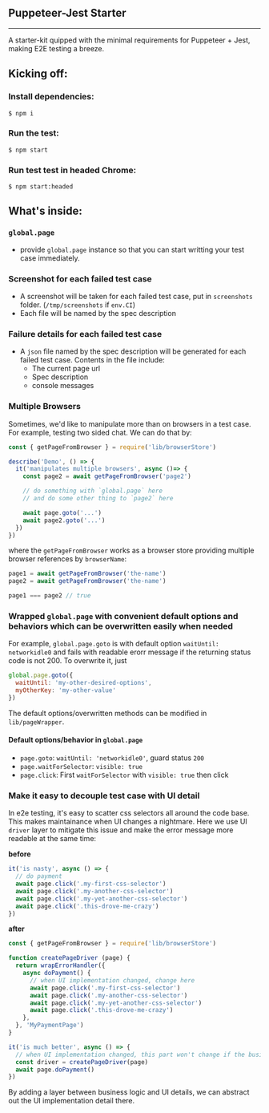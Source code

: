 ## Puppeteer-Jest Starter
-------

A starter-kit quipped with the minimal requirements for Puppeteer + Jest, making E2E testing a breeze.

## Kicking off:

### Install dependencies:

`$ npm i`

### Run the test:

`$ npm start`

### Run test test in headed Chrome:

`$ npm start:headed`

## What's inside:

### `global.page`

- provide `global.page` instance so that you can start writting your test case immediately.

### Screenshot for each failed test case

- A screenshot will be taken for each failed test case, put in `screenshots` folder. (`/tmp/screenshots` if `env.CI`)
- Each file will be named by the spec description

### Failure details for each failed test case

- A `json` file named by the spec description will be generated for each failed test case. Contents in the file include:
  * The current page url
  * Spec description
  * console messages

### Multiple Browsers

Sometimes, we'd like to manipulate more than on browsers in a test case. For example, testing two sided chat.
We can do that by:

```javascript
const { getPageFromBrowser } = require('lib/browserStore')

describe('Demo', () => {
  it('manipulates multiple browsers', async ()=> {
    const page2 = await getPageFromBrowser('page2')

    // do something with `global.page` here
    // and do some other thing to `page2` here

    await page.goto('...')
    await page2.goto('...')
  })
})
```

where the `getPageFromBrowser` works as a browser store providing multiple browser references by `browserName`:

```javascript
page1 = await getPageFromBrowser('the-name')
page2 = await getPageFromBrowser('the-name')

page1 === page2 // true
```

### Wrapped `global.page` with convenient default options and behaviors which can be overwritten easily when needed

For example, `global.page.goto` is with default option `waitUntil: networkidle0` and fails with readable erorr message if the returning status code is not 200.
To overwrite it, just

```javascript
global.page.goto({
  waitUntil: 'my-other-desired-options',
  myOtherKey: 'my-other-value'
})
```

The default options/overwritten methods can be modified in `lib/pageWrapper`.

#### Default options/behavior in `global.page`

- `page.goto`: `waitUntil: 'networkidle0'`, guard status `200`
- `page.waitForSelector`: `visible: true`
- `page.click`: First `waitForSelector` with `visible: true` then click

### Make it easy to decouple test case with UI detail

In e2e testing, it's easy to scatter css selectors all around the code base. This makes maintainance when UI changes a nightmare.
Here we use UI `driver` layer to mitigate this issue and make the error message more readable at the same time:

**before**

```javascript
it('is nasty', async () => {
  // do payment
  await page.click('.my-first-css-selector')
  await page.click('.my-another-css-selector')
  await page.click('.my-yet-another-css-selector')
  await page.click('.this-drove-me-crazy')
})
```

**after**

```javascript
const { getPageFromBrowser } = require('lib/browserStore')

function createPageDriver (page) {
  return wrapErrorHandler({
    async doPayment() {
      // when UI implementation changed, change here
      await page.click('.my-first-css-selector')
      await page.click('.my-another-css-selector')
      await page.click('.my-yet-another-css-selector')
      await page.click('.this-drove-me-crazy')
    },
  }, 'MyPaymentPage')
}

it('is much better', async () => {
  // when UI implementation changed, this part won't change if the business logic remains the same
  const driver = createPageDriver(page)
  await page.doPayment()
})
```

By adding a layer between business logic and UI details, we can abstract out the UI implementation detail there.
